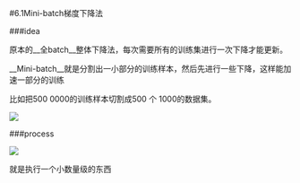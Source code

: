 #6.1Mini-batch梯度下降法

###idea

原本的__全batch__整体下降法，每次需要所有的训练集进行一次下降才能更新。

__Mini-batch__就是分割出一小部分的训练样本，然后先进行一些下降，这样能加速一部分的训练

比如把500 0000的训练样本切割成500 个 1000的数据集。

![](https://cdn.jsdelivr.net/gh/tj-messi/picture/1727406766823.png)

###process

![](https://cdn.jsdelivr.net/gh/tj-messi/picture/1727407049299.png)

就是执行一个小数量级的东西